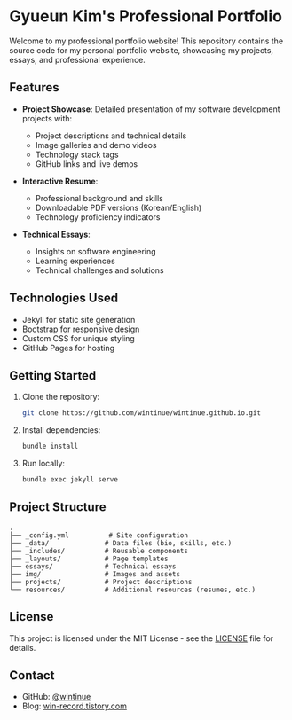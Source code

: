 # Gyueun Kim's Professional Portfolio

Welcome to my professional portfolio website! This repository contains the source code for my personal portfolio website, showcasing my projects, essays, and professional experience.

## Features

- **Project Showcase**: Detailed presentation of my software development projects with:
  - Project descriptions and technical details
  - Image galleries and demo videos
  - Technology stack tags
  - GitHub links and live demos

- **Interactive Resume**: 
  - Professional background and skills
  - Downloadable PDF versions (Korean/English)
  - Technology proficiency indicators

- **Technical Essays**: 
  - Insights on software engineering
  - Learning experiences
  - Technical challenges and solutions

## Technologies Used

- Jekyll for static site generation
- Bootstrap for responsive design
- Custom CSS for unique styling
- GitHub Pages for hosting

## Getting Started

1. Clone the repository:
   ```bash
   git clone https://github.com/wintinue/wintinue.github.io.git
   ```

2. Install dependencies:
   ```bash
   bundle install
   ```

3. Run locally:
   ```bash
   bundle exec jekyll serve
   ```

## Project Structure

```
.
├── _config.yml          # Site configuration
├── _data/              # Data files (bio, skills, etc.)
├── _includes/          # Reusable components
├── _layouts/           # Page templates
├── essays/             # Technical essays
├── img/                # Images and assets
├── projects/           # Project descriptions
└── resources/          # Additional resources (resumes, etc.)
```

## License

This project is licensed under the MIT License - see the [LICENSE](LICENSE) file for details.

## Contact

- GitHub: [@wintinue](https://github.com/wintinue)
- Blog: [win-record.tistory.com](https://win-record.tistory.com)
